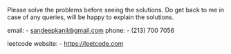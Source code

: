 Please solve the problems before seeing the solutions. Do get back to me in case of any queries, will be happy to explain the solutions.

email: - sandeepkanil@gmail.com
phone: - (213) 700 7056

leetcode website: - https://leetcode.com

